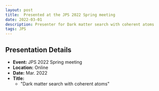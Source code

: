 ```yaml
---
layout: post
title:  Presented at the JPS 2022 Spring meeting
date: 2022-03-01
description: Presenter for Dark matter search with coherent atoms
tags: JPS
---
```


## Presentation Details

- **Event:** JPS 2022 Spring meeting
- **Location:** Online
- **Date:** Mar. 2022
- **Title:**
  - "Dark matter search with coherent atoms"

